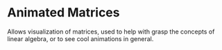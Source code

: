 # Animated Matrices

Allows visualization of matrices, used to help with grasp the concepts
of linear algebra, or to see cool animations in general.
